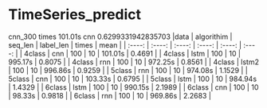 # TimeSeries_predict
cnn_300 times 101.01s
cnn 0.6299331942835703
|data | algorithim | seq_len | label_len | times | mean |
| :----: | :----: | :----: | :----: | :----: | :----: |
| 4class | cnn | 100 | 10 | 101.01s | 0.4691 |
| 4class | lstm | 100 | 10 | 995.17s | 0.8075 |
| 4class | rnn | 100 | 10 | 972.25s | 0.8561 |
| 4class | lstm2 | 100 | 10 | 996.86s | 0.9259 |
| 5class | rnn | 100 | 10 | 974.08s | 1.1529 |
| 5class | cnn | 100 | 10 | 103.33s | 0.6795 |
| 5class | lstm | 100 | 10 | 984.94s | 1.4329 |
| 6class | lstm | 100 | 10 | 990.15s | 2.1989 |
| 6class | cnn | 100 | 10 | 98.33s | 0.9818 |
| 6class | rnn | 100 | 10 | 969.86s | 2.2683 |